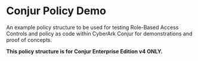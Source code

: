# Conjur Policy Demo

An example policy structure to be used for testing Role-Based Access Controls and policy as code within CyberArk Conjur for demonstrations and proof of concepts.

**This policy structure is for Conjur Enterprise Edition v4 ONLY.**
